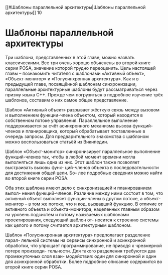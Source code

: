 
[[#Шаблоны параллельной архитектуры|Шаблоны параллельной архитектуры]] 10


# Шаблоны параллельной архитектуры

Три шаблона, представленных в этой главе, можно назвать классическими. Все три очень хорошо объяснены во второй книге серии POSA, значение которой трудно переоценить. Цель настоящей главы – познакомить читателя с шаблонами «Активный объект», «Объект-монитор» и «Полусинхронная архитектура». Как и в предыдущей главе, посвящённой шаблонам синхронизации, параллельные архитектурные шаблоны будут рассматриваться через призму языка C++. Прежде чем погрузиться в подробное изучение трёх шаблонов, составим о них самое общее представление.

Шаблон «Активный объект» разрывает жёсткую связь между вызовом и выполнением функции-члена объектом, который находится в собственном потоке управления. Параллельное выполнение поддерживается за счёт асинхронного механизма вызова функций-членов и планировщика, который обрабатывает поставленные в очередь запросы. Для предварительного знакомства с шаблоном можно воспользоваться статьёй из Википедии.

Шаблон «Объект-монитор» синхронизирует параллельное выполнение
функций-членов так, чтобы в любой момент времени могла выполняться
лишь одна из них. Этот шаблон также позволяет выстраивать вызовы функ-
ций-членов объекта в последовательности для достижения общей цели. Бо-
лее подробные сведения можно найти во второй книге серии POSA.

Оба этих шаблона имеют дело с синхронизацией и планированием выпол-
нения функций-членов. Различие между ними состоит в том, что активный
объект выполняет функции-члены в другом потоке, а объект-монитор – в том
же потоке, что и код, вызвавший функцию. В отличие от активного объекта
и объекта-монитора, нацеленных главным образом на уровень подсистем
и потому называемых шаблонами проектирования, следующий шаблон от-
носится к строению системы как целого и потому считается архитектурным
шаблоном.

Шаблон «Полусинхронная архитектура» предполагает разделение парал-
лельной системы на сервисы синхронной и асинхронной обработки, что
упрощает программирование, не приводя к чрезмерной потере производи-
тельности. Для такого разделения требуются два промежуточных слоя взаи-
модействия: один для синхронной и один для асинхронной обработки. Более
подробное описание содержится во второй книге серии POSA.





































